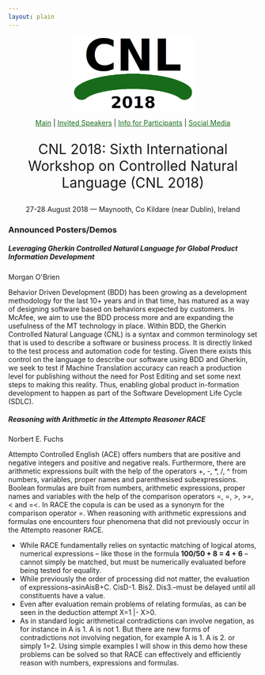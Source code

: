 ```yaml
---
layout: plain
---
```

<style>
a { color: #176B1B; }
#main_content a:hover { color: #30a030; }
</style>
<p align="middle"><img src="cnl2018logo.png" width="250"/></p>
<p class="tabs" align="middle">
<a href="cnl2018.html">Main</a> | <a href="cnl2018speakers.html">Invited Speakers</a>  | <a href="cnl2018info.html">Info for Participants</a> | <a href="cnl2018SM.html">Social Media</a>
</p>
<p align="middle" style="font-size:200%">CNL 2018: Sixth International Workshop on Controlled Natural Language (CNL 2018)</p>
<p align="middle">27-28 August 2018 — Maynooth, Co Kildare (near Dublin), Ireland</p>

### Announced Posters/Demos

##### Leveraging Gherkin Controlled Natural Language for Global Product Information Development

Morgan O'Brien
 
Behavior Driven Development (BDD) has been growing as a development methodology for the last 10+ years and in that time, has matured as a way of designing software based on behaviors expected by customers. In McAfee, we aim to use the BDD process more and are expanding the usefulness of the MT technology in place. Within BDD, the Gherkin Controlled Natural Language (CNL) is a syntax and common terminology set that is used to describe a software or business process. It is directly linked to the test process and automation code for testing.
Given there exists this control on the language to describe our software using BDD and Gherkin, we seek to test if Machine Translation accuracy can reach a production level for publishing without the need for Post Editing and set some next steps to making this reality. Thus, enabling global product in-formation development to happen as part of the Software Development Life Cycle (SDLC).


##### Reasoning with Arithmetic in the Attempto Reasoner RACE
Norbert E. Fuchs

Attempto Controlled English (ACE) offers numbers that are positive and negative integers and positive and negative reals. Furthermore, there are arithmetic expressions built with the help of the operators +, -, *, /, ^ from numbers, variables, proper names and parenthesised subexpressions.
Boolean formulas are built from numbers, arithmetic expressions, proper names and variables with the help of the comparison operators =, \=, >, >=, < and =<. In RACE the copula is can be used as a synonym for the comparison operator =.
When reasoning with arithmetic expressions and formulas one encounters four phenomena that did not previously occur in the Attempto reasoner RACE.
+ While RACE fundamentally relies on syntactic matching of logical atoms, numerical expressions – like those in the formula **100/50 + 8 = 4 + 6** – cannot simply be matched, but must be numerically evaluated before being tested for equality.
+ While previously the order of processing did not matter, the evaluation of expressions–asinAisB+C. CisD-1. Bis2. Dis3.–must be delayed until all constituents have a value.
+ Even after evaluation remain problems of relating formulas, as can be seen in the deduction attempt X=1 \|- X>0.
+ As in standard logic arithmetical contradictions can involve negation, as for instance in A is 1. A is not 1. But there are new forms of contradictions not involving negation, for example A is 1. A is 2. or simply 1=2.
Using simple examples I will show in this demo how these problems can be solved so that RACE can effectively and efficiently reason with numbers, expressions and formulas.
